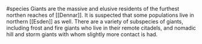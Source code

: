 #species 
Giants are the massive and elusive residents of the furthest northen reaches of [[Dennar]]. It is suspected that some populations live in northern [[Esden]] as well. There are a variety of subspecies of giants, including frost and fire giants who live in their remote citadels, and nomadic hill and storm giants with whom slightly more contact is had.